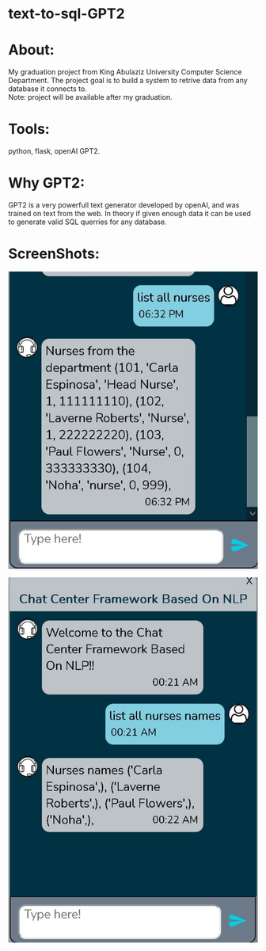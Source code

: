# text-to-sql-GPT2  

# About:  
My graduation project from King Abulaziz University Computer Science Department. The project goal is to build a system to retrive data from any database
it connects to.  
Note: project will be available after my graduation.

# Tools:  
python, flask, openAI GPT2.  

# Why GPT2:  
GPT2 is a very powerfull text generator developed by openAI, and was trained on text from the web. In theory if given enough data it can be used to generate valid SQL querries for any database.  
  
# ScreenShots:  
![img1](pic4.JPG)  
  
    
![img2](image2.JPG)
